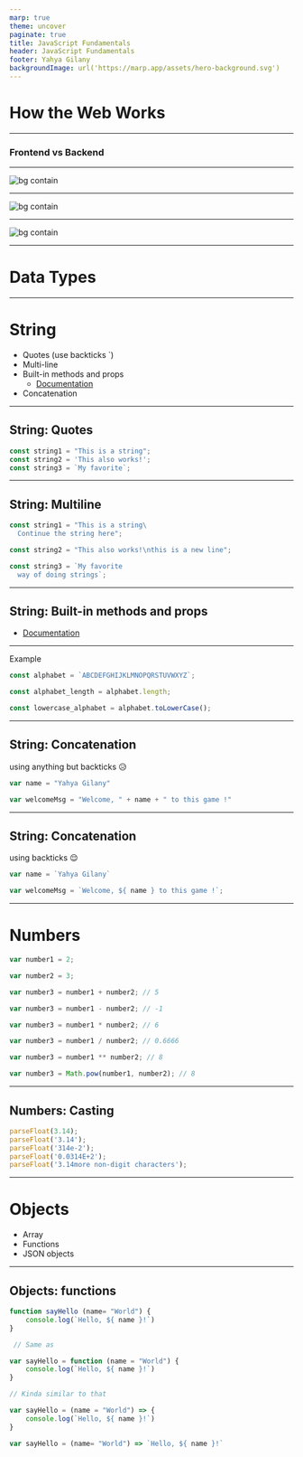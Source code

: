 ```yaml
---
marp: true
theme: uncover
paginate: true
title: JavaScript Fundamentals
header: JavaScript Fundamentals
footer: Yahya Gilany
backgroundImage: url('https://marp.app/assets/hero-background.svg')
---
```

<!-- _class: invert -->
<!-- backgroundImage: null -->
<style>
  section.left h4, section.left p {
    text-align: left;
  }
</style>

# How the Web Works

---

### Frontend vs Backend

---
![bg contain](bad-f-bad-b.jpg)

---
![bg contain](good-f-bad-b.jpg)

---
![bg contain](good-f-good-b.jpg)

---
<!-- _class: invert -->
<!-- backgroundImage: null -->
# Data Types

---
<!-- _class: left -->

# String

* Quotes (use backticks `)
* Multi-line
* Built-in methods and props
  * [Documentation](https://developer.mozilla.org/en-US/docs/Web/JavaScript/Reference/Global_Objects/String)
* Concatenation

----

## String: Quotes

```js
const string1 = "This is a string";
const string2 = 'This also works!';
const string3 = `My favorite`;
```

---

## String: Multiline

```js
const string1 = "This is a string\
  Continue the string here";

const string2 = "This also works!\nthis is a new line";

const string3 = `My favorite
  way of doing strings`;
```

---

## String: Built-in methods and props

* [Documentation](https://developer.mozilla.org/en-US/docs/Web/JavaScript/Reference/Global_Objects/String)

---
Example

```js
const alphabet = `ABCDEFGHIJKLMNOPQRSTUVWXYZ`;

const alphabet_length = alphabet.length;

const lowercase_alphabet = alphabet.toLowerCase();
```

___

## String: Concatenation

using anything but backticks 😥

```js
var name = "Yahya Gilany"

var welcomeMsg = "Welcome, " + name + " to this game !"
```

___

## String: Concatenation

using backticks 😌

```js
var name = `Yahya Gilany`

var welcomeMsg = `Welcome, ${ name } to this game !`;
```

---

# Numbers

```js
var number1 = 2;

var number2 = 3;

var number3 = number1 + number2; // 5

var number3 = number1 - number2; // -1

var number3 = number1 * number2; // 6

var number3 = number1 / number2; // 0.6666

var number3 = number1 ** number2; // 8

var number3 = Math.pow(number1, number2); // 8
```

---

## Numbers: Casting

```js
parseFloat(3.14);
parseFloat('3.14');
parseFloat('314e-2');
parseFloat('0.0314E+2');
parseFloat('3.14more non-digit characters');
```

---

# Objects

* Array
* Functions
* JSON objects

---

## Objects: functions

```js
function sayHello (name= "World") {
    console.log(`Hello, ${ name }!`)
}

 // Same as

var sayHello = function (name = "World") {
    console.log(`Hello, ${ name }!`)
}

// Kinda similar to that

var sayHello = (name = "World") => {
    console.log(`Hello, ${ name }!`)
}

var sayHello = (name= "World") => `Hello, ${ name }!`
```

